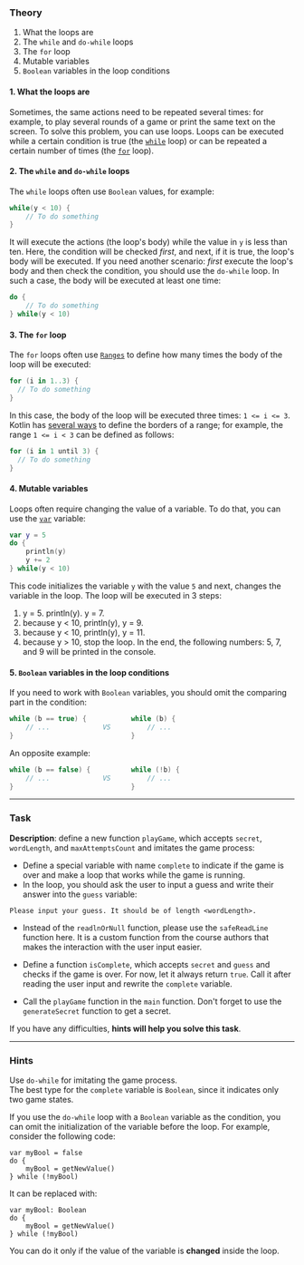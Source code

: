 ### Theory

1. What the loops are
2. The `while` and `do-while` loops
3. The `for` loop
4. Mutable variables
5. `Boolean` variables in the loop conditions

#### 1. What the loops are

Sometimes, the same actions need to be repeated several times: 
for example, to play several rounds of a game or print the same text on the screen.
To solve this problem, you can use loops.
Loops can be executed while a certain condition is true (the [`while`](https://kotlinlang.org/docs/basic-syntax.html#while-loop) loop) 
or can be repeated a certain number of times (the [`for`](https://kotlinlang.org/docs/control-flow.html#for-loops) loop).

#### 2. The `while` and `do-while` loops

The `while` loops often use `Boolean` values, for example:
```kotlin
while(y < 10) {
    // To do something
}
```
It will execute the actions (the loop's body) while the value in `y` is less than ten.
Here, the condition will be checked _first_, and next, if it is true, 
the loop's body will be executed.
If you need another scenario: _first_ execute the loop's body and then check the condition,
you should use the `do-while` loop. In such a case, the body will be executed at least one time:
```kotlin
do {
    // To do something
} while(y < 10)
```

#### 3. The `for` loop

The `for` loops often use [`Ranges`](https://kotlinlang.org/docs/basic-syntax.html#ranges) to define 
how many times the body of the loop will be executed:
```kotlin
for (i in 1..3) {
  // To do something
}
```
In this case, the body of the loop will be executed three times: `1 <= i <= 3`.
Kotlin has [several ways](https://kotlinlang.org/docs/idioms.html#iterate-over-a-range) 
to define the borders of a range; for example, the range `1 <= i < 3` can be defined as follows:
```kotlin
for (i in 1 until 3) {
  // To do something
}
```

#### 4. Mutable variables

Loops often require changing the value of a variable. 
To do that, you can use the [`var`](https://kotlinlang.org/docs/basic-syntax.html#variables) variable:
```kotlin
var y = 5
do {
    println(y)
    y += 2
} while(y < 10)
```
This code initializes the variable `y` with the value `5` and next, changes the variable in the loop.
The loop will be executed in 3 steps:
1) y = 5. println(y). y = 7.
2) because y < 10, println(y), y = 9.
3) because y < 10, println(y), y = 11.
4) because y > 10, stop the loop.
In the end, the following numbers: 5, 7, and 9 will be printed in the console.

#### 5. `Boolean` variables in the loop conditions

If you need to work with `Boolean` variables, you should omit the comparing part in the condition:
```kotlin
while (b == true) {           while (b) {
    // ...             VS         // ...
}                             }
```

An opposite example:
```kotlin
while (b == false) {          while (!b) {
    // ...             VS         // ...
}                             }
```

___

### Task

**Description**: define a new function `playGame`, which accepts `secret`, `wordLength`, and `maxAttemptsCount` 
and imitates the game process:
- Define a special variable with name `complete` to indicate if the game is over 
and make a loop that works while the game is running. 
- In the loop, you should ask the user to input a guess and write their answer into the `guess` variable: 
```text
Please input your guess. It should be of length <wordLength>.
```

- Instead of the `readlnOrNull` function, please use the `safeReadLine` function here. 
It is a custom function from the course authors that makes the interaction with the user input easier. 

- Define a function `isComplete`, which accepts `secret` and `guess` and checks if the game is over. 
For now, let it always return `true`. Call it after reading the user input and rewrite the `complete` variable.

- Call the `playGame` function in the `main` function. 
Don't forget to use the `generateSecret` function to get a secret.

If you have any difficulties, **hints will help you solve this task**.

----

### Hints

<div class="Hint" title="Help with `playGame` function">
Use <code>do-while</code> for imitating the game process.
</div>

<div class="Hint" title="Type for `complete` variable">
The best type for the <code>complete</code> variable is <code>Boolean</code>, since it indicates only two game states.
</div>

<div class="Hint" title="Code style hint">

If you use the <code>do-while</code> loop with a <code>Boolean</code> variable as the condition, 
you can omit the initialization of the variable before the loop. For example, consider the following code:
```
var myBool = false
do {
    myBool = getNewValue()
} while (!myBool)
```
It can be replaced with:
```
var myBool: Boolean
do {
    myBool = getNewValue()
} while (!myBool)
```
You can do it only if the value of the variable is <b>changed</b> inside the loop.
</div>

